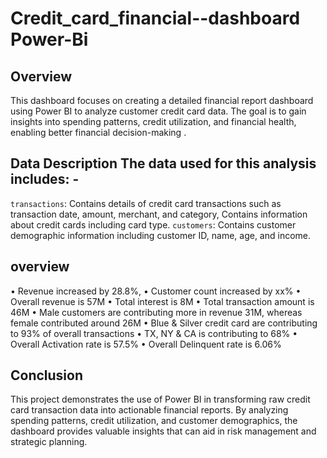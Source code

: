 # Credit_card_financial--dashboard Power-Bi

## Overview 
This dashboard focuses on creating a detailed financial report dashboard using Power BI to analyze customer credit card data. The goal is to gain insights into spending patterns, credit utilization, and financial health, enabling better financial decision-making .

## Data Description The data used for this analysis includes: - 
`transactions`: Contains details of credit card transactions such as transaction date, amount, merchant, and category, Contains information about credit cards including card type.
`customers`: Contains customer demographic information including customer ID, name, age, and income.

## overview
• Revenue increased by 28.8%, 
 • Customer count increased by xx%
 • Overall revenue is 57M
 • Total interest is 8M
 • Total transaction amount is 46M
 • Male customers are contributing more in revenue 31M, whereas female contributed around 26M
 • Blue & Silver credit card are contributing to 93% of overall transactions
 • TX, NY & CA is contributing to 68%
 • Overall Activation rate is 57.5%
 • Overall Delinquent rate is 6.06%

 ## Conclusion
 This project demonstrates the use of Power BI in transforming raw credit card transaction data into actionable financial reports. By analyzing spending patterns, credit utilization, and customer demographics, the dashboard provides valuable insights that can aid in risk management and strategic planning.
